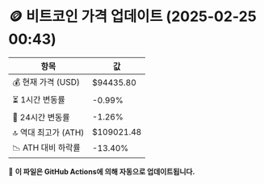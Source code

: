 # 🪙 비트코인 가격 업데이트 (2025-02-25 00:43)

| 항목                | 값 |
|--------------------|----------------|
| 💰 현재 가격 (USD) | $94435.80 |
| ⏳ 1시간 변동률    | -0.99% |
| 📆 24시간 변동률   | -1.26% |
| 🔝 역대 최고가 (ATH) | $109021.48 |
| 📉 ATH 대비 하락률 | -13.40% |

🔄 **이 파일은 GitHub Actions에 의해 자동으로 업데이트됩니다.**
